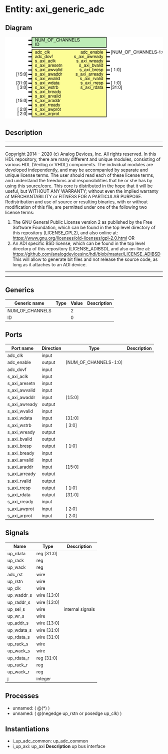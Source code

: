 # Entity: axi_generic_adc

## Diagram

![Diagram](axi_generic_adc.svg "Diagram")
## Description

***************************************************************************
 ***************************************************************************
 Copyright 2014 - 2020 (c) Analog Devices, Inc. All rights reserved.
 In this HDL repository, there are many different and unique modules, consisting
 of various HDL (Verilog or VHDL) components. The individual modules are
 developed independently, and may be accompanied by separate and unique license
 terms.
 The user should read each of these license terms, and understand the
 freedoms and responsibilities that he or she has by using this source/core.
 This core is distributed in the hope that it will be useful, but WITHOUT ANY
 WARRANTY; without even the implied warranty of MERCHANTABILITY or FITNESS FOR
 A PARTICULAR PURPOSE.
 Redistribution and use of source or resulting binaries, with or without modification
 of this file, are permitted under one of the following two license terms:
   1. The GNU General Public License version 2 as published by the
      Free Software Foundation, which can be found in the top level directory
      of this repository (LICENSE_GPL2), and also online at:
      <https://www.gnu.org/licenses/old-licenses/gpl-2.0.html>
 OR
   2. An ADI specific BSD license, which can be found in the top level directory
      of this repository (LICENSE_ADIBSD), and also on-line at:
      https://github.com/analogdevicesinc/hdl/blob/master/LICENSE_ADIBSD
      This will allow to generate bit files and not release the source code,
      as long as it attaches to an ADI device.
 ***************************************************************************
 ***************************************************************************
 
## Generics

| Generic name    | Type | Value | Description |
| --------------- | ---- | ----- | ----------- |
| NUM_OF_CHANNELS |      | 2     |             |
| ID              |      | 0     |             |
## Ports

| Port name     | Direction | Type                  | Description |
| ------------- | --------- | --------------------- | ----------- |
| adc_clk       | input     |                       |             |
| adc_enable    | output    | [NUM_OF_CHANNELS-1:0] |             |
| adc_dovf      | input     |                       |             |
| s_axi_aclk    | input     |                       |             |
| s_axi_aresetn | input     |                       |             |
| s_axi_awvalid | input     |                       |             |
| s_axi_awaddr  | input     | [15:0]                |             |
| s_axi_awready | output    |                       |             |
| s_axi_wvalid  | input     |                       |             |
| s_axi_wdata   | input     | [31:0]                |             |
| s_axi_wstrb   | input     | [ 3:0]                |             |
| s_axi_wready  | output    |                       |             |
| s_axi_bvalid  | output    |                       |             |
| s_axi_bresp   | output    | [ 1:0]                |             |
| s_axi_bready  | input     |                       |             |
| s_axi_arvalid | input     |                       |             |
| s_axi_araddr  | input     | [15:0]                |             |
| s_axi_arready | output    |                       |             |
| s_axi_rvalid  | output    |                       |             |
| s_axi_rresp   | output    | [ 1:0]                |             |
| s_axi_rdata   | output    | [31:0]                |             |
| s_axi_rready  | input     |                       |             |
| s_axi_awprot  | input     | [ 2:0]                |             |
| s_axi_arprot  | input     | [ 2:0]                |             |
## Signals

| Name       | Type        | Description       |
| ---------- | ----------- | ----------------- |
| up_rdata   | reg  [31:0] |                   |
| up_rack    | reg         |                   |
| up_wack    | reg         |                   |
| adc_rst    | wire        |                   |
| up_rstn    | wire        |                   |
| up_clk     | wire        |                   |
| up_waddr_s | wire [13:0] |                   |
| up_raddr_s | wire [13:0] |                   |
| up_sel_s   | wire        | internal signals  |
| up_wr_s    | wire        |                   |
| up_addr_s  | wire [13:0] |                   |
| up_wdata_s | wire [31:0] |                   |
| up_rdata_s | wire [31:0] |                   |
| up_rack_s  | wire        |                   |
| up_wack_s  | wire        |                   |
| up_rdata_r | reg [31:0]  |                   |
| up_rack_r  | reg         |                   |
| up_wack_r  | reg         |                   |
| j          | integer     |                   |
## Processes
- unnamed: ( @(*) )
- unnamed: ( @(negedge up_rstn or posedge up_clk) )
## Instantiations

- i_up_adc_common: up_adc_common
- i_up_axi: up_axi
**Description**
up bus interface

